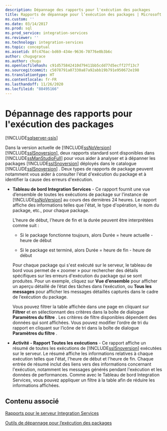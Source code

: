 ```yaml
---
description: Dépannage des rapports pour l'exécution des packages
title: Rapports de dépannage pour l’exécution des packages | Microsoft Docs
ms.custom: ''
ms.date: 03/14/2017
ms.prod: sql
ms.prod_service: integration-services
ms.reviewer: ''
ms.technology: integration-services
ms.topic: conceptual
ms.assetid: 8fc476ac-bd69-434e-9636-70776e0b3b6c
author: chugugrace
ms.author: chugu
ms.openlocfilehash: c91d575842410d79411bb5cdd77d5ecff27f13c7
ms.sourcegitcommit: c5078791a07330a87a92abb19b791e950672e198
ms.translationtype: HT
ms.contentlocale: fr-FR
ms.lasthandoff: 11/26/2020
ms.locfileid: "88495166"
---
```

# <a name="troubleshooting-reports-for-package-execution"></a>Dépannage des rapports pour l'exécution des packages

[!INCLUDE[sqlserver-ssis](../../includes/applies-to-version/sqlserver-ssis.md)]


  Dans la version actuelle de [!INCLUDE[ssNoVersion](../../includes/ssnoversion-md.md)][!INCLUDE[ssISnoversion](../../includes/ssisnoversion-md.md)], deux rapports standard sont disponibles dans [!INCLUDE[ssManStudioFull](../../includes/ssmanstudiofull-md.md)] pour vous aider à analyser et à dépanner les packages [!INCLUDE[ssISnoversion](../../includes/ssisnoversion-md.md)] déployés dans le catalogue [!INCLUDE[ssISnoversion](../../includes/ssisnoversion-md.md)] . Deux types de rapports de package peuvent notamment vous aider à consulter l'état d'exécution du package et à identifier la cause des erreurs d'exécution.  
  
-   **Tableau de bord Integration Services** - Ce rapport fournit une vue d’ensemble de toutes les exécutions de package sur l’instance de [!INCLUDE[ssNoVersion](../../includes/ssnoversion-md.md)] au cours des dernières 24 heures. Le rapport affiche des informations telles que l'état, le type d'opération, le nom du package, etc., pour chaque package.  
  
     L'heure de début, l'heure de fin et la durée peuvent être interprétées comme suit :  
  
    -   Si le package fonctionne toujours, alors Durée = heure actuelle - heure de début  
  
    -   Si le package est terminé, alors Durée = heure de fin - heure de début  
  
     Pour chaque package qui s'est exécuté sur le serveur, le tableau de bord vous permet de « zoomer » pour rechercher des détails spécifiques sur les erreurs d'exécution du package qui se sont produites. Pour un exemple, cliquez sur **Vue d’ensemble** pour afficher un aperçu détaillé de l’état des tâches dans l’exécution, ou **Tous les messages** pour afficher les messages détaillés capturés dans le cadre de l’exécution du package.  
  
     Vous pouvez filtrer la table affichée dans une page en cliquant sur **Filtrer** et en sélectionnant des critères dans la boîte de dialogue **Paramètres du filtre** . Les critères de filtre disponibles dépendent des données qui sont affichées. Vous pouvez modifier l’ordre de tri du rapport en cliquant sur l’icône de tri dans la boîte de dialogue **Paramètres du filtre** .  
  
-   **Activité - Rapport Toutes les exécutions** - Ce rapport affiche un résumé de toutes les exécutions de [!INCLUDE[ssISnoversion](../../includes/ssisnoversion-md.md)] exécutées sur le serveur. Le résumé affiche les informations relatives à chaque exécution telles que l'état, l'heure de début et l'heure de fin. Chaque entrée de résumé inclut des liens vers des informations concernant l'exécution, notamment les messages générés pendant l'exécution et les données de performances. Comme avec le Tableau de bord Integration Services, vous pouvez appliquer un filtre à la table afin de réduire les informations affichées.  
  
## <a name="related-content"></a>Contenu associé  
 [Rapports pour le serveur Integration Services](../../integration-services/performance/monitor-running-packages-and-other-operations.md#reports)  
  
 [Outils de dépannage pour l’exécution des packages](../../integration-services/troubleshooting/troubleshooting-tools-for-package-execution.md)  
  
  
